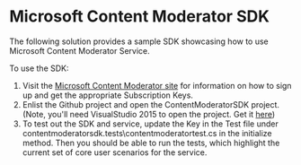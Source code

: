Microsoft Content Moderator SDK
===================
The following solution provides a sample SDK showcasing how to use Microsoft Content Moderator Service.

To use the SDK:

 1. Visit the [Microsoft Content Moderator site](http://www.microsoft.com/en-us/Moderator/Documentation) for information on how to sign up and get the appropriate Subscription Keys.
 2. Enlist the Github project and open the ContentModeratorSDK project. (Note, you'll need VisualStudio 2015 to open the project. Get it [here](https://www.visualstudio.com/en-us/downloads/download-visual-studio-vs.aspx))
 3. To test out the SDK and service, update the Key in the Test file under contentmoderatorsdk.tests\contentmoderatortest.cs in the initialize method. Then you should be able to run the tests, which highlight the current set of core user scenarios for the service.


